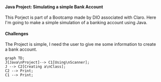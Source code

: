 #### Java Project: Simulating a simple Bank Account 
This Porject is part of a Bootcamp made by DIO associated with Claro. Here I'm going to make a simple simulation of a banking account using Java.
#### Challenges 
The Project is simple, I need the user to give me some information to create a bank account.
```mermaid
graph TD;
J[Java\nProject]--> C1[Using\nScanner];
J --> C2[Creating a\nClass];
C2 --> Print;
C1 --> Print;
```
